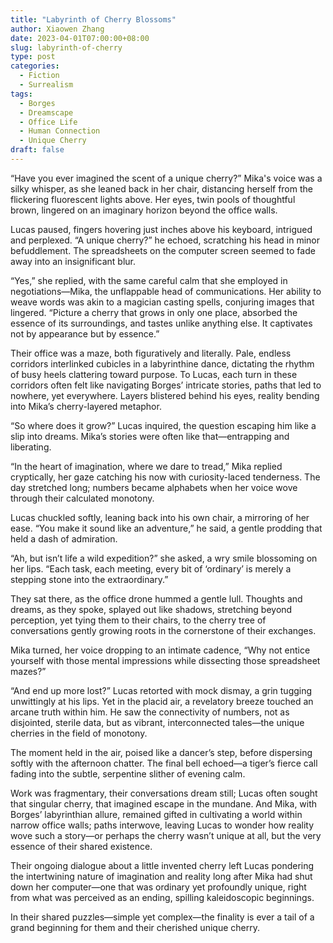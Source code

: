 ```yaml
---
title: "Labyrinth of Cherry Blossoms"
author: Xiaowen Zhang
date: 2023-04-01T07:00:00+08:00
slug: labyrinth-of-cherry
type: post
categories: 
  - Fiction
  - Surrealism
tags:
  - Borges
  - Dreamscape
  - Office Life
  - Human Connection
  - Unique Cherry
draft: false
---
```


“Have you ever imagined the scent of a unique cherry?” Mika's voice was a silky whisper, as she leaned back in her chair, distancing herself from the flickering fluorescent lights above. Her eyes, twin pools of thoughtful brown, lingered on an imaginary horizon beyond the office walls.

Lucas paused, fingers hovering just inches above his keyboard, intrigued and perplexed. “A unique cherry?” he echoed, scratching his head in minor befuddlement. The spreadsheets on the computer screen seemed to fade away into an insignificant blur.

“Yes,” she replied, with the same careful calm that she employed in negotiations—Mika, the unflappable head of communications. Her ability to weave words was akin to a magician casting spells, conjuring images that lingered. “Picture a cherry that grows in only one place, absorbed the essence of its surroundings, and tastes unlike anything else. It captivates not by appearance but by essence.”

Their office was a maze, both figuratively and literally. Pale, endless corridors interlinked cubicles in a labyrinthine dance, dictating the rhythm of busy heels clattering toward purpose. To Lucas, each turn in these corridors often felt like navigating Borges’ intricate stories, paths that led to nowhere, yet everywhere. Layers blistered behind his eyes, reality bending into Mika’s cherry-layered metaphor.

“So where does it grow?” Lucas inquired, the question escaping him like a slip into dreams. Mika’s stories were often like that—entrapping and liberating.

“In the heart of imagination, where we dare to tread,” Mika replied cryptically, her gaze catching his now with curiosity-laced tenderness. The day stretched long; numbers became alphabets when her voice wove through their calculated monotony.

Lucas chuckled softly, leaning back into his own chair, a mirroring of her ease. “You make it sound like an adventure,” he said, a gentle prodding that held a dash of admiration.

“Ah, but isn’t life a wild expedition?” she asked, a wry smile blossoming on her lips. “Each task, each meeting, every bit of ‘ordinary’ is merely a stepping stone into the extraordinary.”

They sat there, as the office drone hummed a gentle lull. Thoughts and dreams, as they spoke, splayed out like shadows, stretching beyond perception, yet tying them to their chairs, to the cherry tree of conversations gently growing roots in the cornerstone of their exchanges.

Mika turned, her voice dropping to an intimate cadence, “Why not entice yourself with those mental impressions while dissecting those spreadsheet mazes?”

“And end up more lost?” Lucas retorted with mock dismay, a grin tugging unwittingly at his lips. Yet in the placid air, a revelatory breeze touched an arcane truth within him. He saw the connectivity of numbers, not as disjointed, sterile data, but as vibrant, interconnected tales—the unique cherries in the field of monotony.

The moment held in the air, poised like a dancer’s step, before dispersing softly with the afternoon chatter. The final bell echoed—a tiger’s fierce call fading into the subtle, serpentine slither of evening calm.

Work was fragmentary, their conversations dream still; Lucas often sought that singular cherry, that imagined escape in the mundane. And Mika, with Borges’ labyrinthian allure, remained gifted in cultivating a world within narrow office walls; paths interwove, leaving Lucas to wonder how reality wove such a story—or perhaps the cherry wasn’t unique at all, but the very essence of their shared existence.

Their ongoing dialogue about a little invented cherry left Lucas pondering the intertwining nature of imagination and reality long after Mika had shut down her computer—one that was ordinary yet profoundly unique, right from what was perceived as an ending, spilling kaleidoscopic beginnings.

In their shared puzzles—simple yet complex—the finality is ever a tail of a grand beginning for them and their cherished unique cherry.